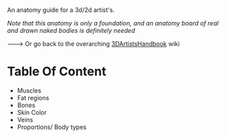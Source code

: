 An anatomy guide for a 3d/2d artist's.

_Note that this anatomy is only a foundation, and an anatomy board of real and drawn naked bodies is definitely needed_

🡒 Or go back to the overarching [3DArtistsHandbook](https://github.com/Epicrex/3DArtistsHandbook/wiki) wiki

# Table Of Content
- Muscles
- Fat regions
- Bones
- Skin Color
- Veins
- Proportions/ Body types


